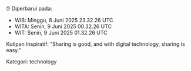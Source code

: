 ⏰ Diperbarui pada:
- WIB: Minggu, 8 Juni 2025 23.32.26 UTC
- WITA: Senin, 9 Juni 2025 00.32.26 UTC
- WIT: Senin, 9 Juni 2025 01.32.26 UTC

Kutipan Inspiratif:
"Sharing is good, and with digital technology, sharing is easy."


Kategori: technology

